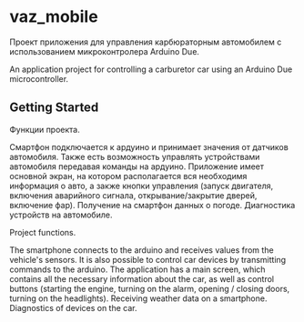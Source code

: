 # vaz_mobile

Проект приложения для управления карбюраторным автомобилем с использованием микроконтролера Arduino Due.

An application project for controlling a carburetor car using an Arduino Due microcontroller.

## Getting Started

Функции проекта.

Смартфон подключается к ардуино и принимает значения от датчиков автомобиля. 
Также есть возможность управлять устройствами автомобиля передавая команды на ардуино.
Приложение имеет основной экран, на котором располагается вся необходимя информация о авто, 
а закже кнопки управления (запуск двигателя, включения аварийного сигнала, открывание/закрытие дверей, включение фар).
Получение на смартфон данных о погоде.
Диагностика устройств на автомобиле.

Project functions.

The smartphone connects to the arduino and receives values from the vehicle's sensors.
It is also possible to control car devices by transmitting commands to the arduino.
The application has a main screen, which contains all the necessary information about the car,
as well as control buttons (starting the engine, turning on the alarm, opening / closing doors, turning on the headlights).
Receiving weather data on a smartphone.
Diagnostics of devices on the car. 